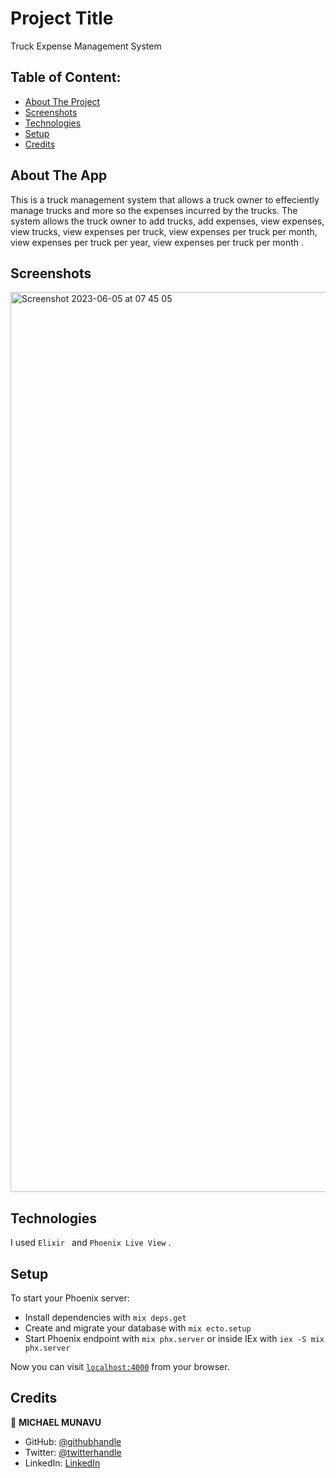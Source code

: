 # Project Title

Truck Expense Management System

## Table of Content:

- [About The Project](#about-the-app)
- [Screenshots](#screenshots)
- [Technologies](#technologies)
- [Setup](#setup)
- [Credits](#credits)

## About The App

This is a truck management system that allows a truck owner to effeciently manage trucks and more so the expenses incurred by the trucks. The system allows the truck owner to add trucks, add expenses, view expenses, view trucks, view expenses per truck, view expenses per truck per month, view expenses per truck per year, view expenses per truck per month .

## Screenshots

<img width="1440" alt="Screenshot 2023-06-05 at 07 45 05" src="https://github.com/MICHAELMUNAVU83/art_store/assets/86654131/3b8a3c8f-5979-4375-a409-d66e69845ab1">

## Technologies

I used `Elixir ` and `Phoenix Live View` .

## Setup

To start your Phoenix server:

- Install dependencies with `mix deps.get`
- Create and migrate your database with `mix ecto.setup`
- Start Phoenix endpoint with `mix phx.server` or inside IEx with `iex -S mix phx.server`

Now you can visit [`localhost:4000`](http://localhost:4000) from your browser.

## Credits

👤 **MICHAEL MUNAVU**

- GitHub: [@githubhandle](https://github.com/MICHAELMUNAVU83)
- Twitter: [@twitterhandle](https://twitter.com/MichaelTrance1)
- LinkedIn: [LinkedIn](https://www.linkedin.com/in/michael-munavu-78703a218/)
